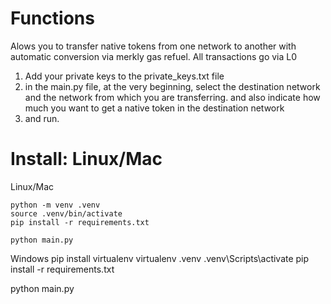 

# Functions
Alows you to transfer native tokens from one network to another with automatic conversion
via merkly gas refuel. All transactions go via L0

1. Add your private keys to the private_keys.txt file
2. in the main.py file, at the very beginning, select the destination network and the network from which you are transferring. and also indicate how much you want to get a native token in the destination network
3. and run.

# Install: Linux/Mac

Linux/Mac
```
python -m venv .venv
source .venv/bin/activate
pip install -r requirements.txt

python main.py
```
Windows 
pip install virtualenv
virtualenv .venv
.venv\Scripts\activate
pip install -r requirements.txt

python main.py
```


